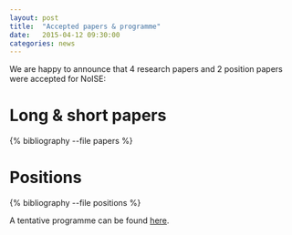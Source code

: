 ```yaml
---
layout: post
title:  "Accepted papers & programme"
date:   2015-04-12 09:30:00
categories: news
---
```


We are happy to announce that 4 research papers and 2 position papers were accepted for NoISE:

Long & short papers
=================

{% bibliography --file papers %}

Positions
=================

{% bibliography --file positions %}

A tentative programme can be found [here](/programme/).
